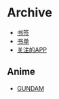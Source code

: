 # Archive

* [书签](archive/bookmark.md)
* [书单](archive/booklist.md)
* [关注的APP](archive/FavoritesAPP.md)

## Anime

* [GUNDAM](archive/anime/gundam.md)
